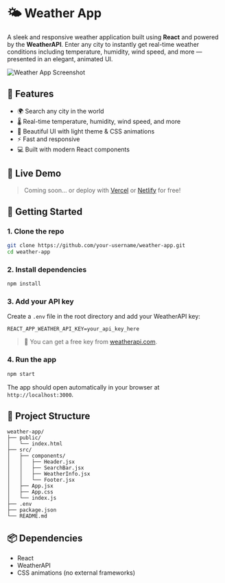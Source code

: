 # 🌤️ Weather App

A sleek and responsive weather application built using **React** and powered by the **WeatherAPI**. Enter any city to instantly get real-time weather conditions including temperature, humidity, wind speed, and more — presented in an elegant, animated UI.

![Weather App Screenshot](screenshot.png)

## 🔧 Features

- 🌍 Search any city in the world
- 🌡️ Real-time temperature, humidity, wind speed, and more
- 💅 Beautiful UI with light theme & CSS animations
- ⚡ Fast and responsive
- 💻 Built with modern React components

## 🧪 Live Demo

> Coming soon… or deploy with [Vercel](https://vercel.com/) or [Netlify](https://netlify.com/) for free!

## 🚀 Getting Started

### 1. Clone the repo

```bash
git clone https://github.com/your-username/weather-app.git
cd weather-app
````

### 2. Install dependencies

```bash
npm install
```

### 3. Add your API key

Create a `.env` file in the root directory and add your WeatherAPI key:

```env
REACT_APP_WEATHER_API_KEY=your_api_key_here
```

> 🔑 You can get a free key from [weatherapi.com](https://www.weatherapi.com/).

### 4. Run the app

```bash
npm start
```

The app should open automatically in your browser at `http://localhost:3000`.

## 📁 Project Structure

```
weather-app/
├── public/
│   └── index.html
├── src/
│   ├── components/
│   │   ├── Header.jsx
│   │   ├── SearchBar.jsx
│   │   ├── WeatherInfo.jsx
│   │   └── Footer.jsx
│   ├── App.jsx
│   ├── App.css
│   └── index.js
├── .env
├── package.json
└── README.md
```


## 📦 Dependencies

* React
* WeatherAPI
* CSS animations (no external frameworks)

